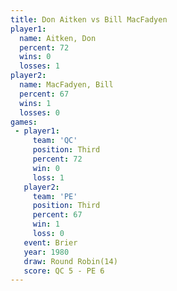 ```yaml
---
title: Don Aitken vs Bill MacFadyen
player1:               
  name: Aitken, Don    
  percent: 72          
  wins: 0              
  losses: 1            
player2:               
  name: MacFadyen, Bill
  percent: 67          
  wins: 1              
  losses: 0            
games:
 - player1:         
     team: 'QC'     
     position: Third
     percent: 72    
     win: 0         
     loss: 1        
   player2:         
     team: 'PE'     
     position: Third
     percent: 67    
     win: 1         
     loss: 0        
   event: Brier         
   year: 1980           
   draw: Round Robin(14)
   score: QC 5 - PE 6   
---
```

